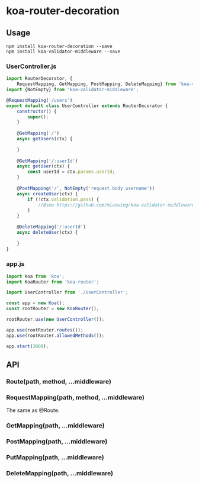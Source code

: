 # koa-router-decoration

## Usage
```
npm install koa-router-decoration --save
npm install koa-validator-middleware --save
```

### UserController.js
```javascript
import RouterDecorator, {
    RequestMapping, GetMapping, PostMapping, DeleteMapping} from 'koa-router-decoration';
import {NotEmpty} from 'koa-validator-middleware';

@RequestMapping('/users')
export default class UserController extends RouterDecorator {
    constructor() {
        super();
    }
    
    @GetMapping('/')
    async getUsers(ctx) {
        
    }
    
    @GetMapping('/:userId')
    async getUser(ctx) {
        const userId = ctx.params.userId;
    }
    
    @PostMapping('/', NotEmpty('request.body.username'))
    async createUser(ctx) {
        if (!ctx.validation.pass) {
            //@see https://github.com/miaowing/koa-validator-middleware for detail.
        }
    }
    
    @DeleteMapping('/:userId')
    async deleteUser(ctx) {
        
    }
}
```

### app.js
```javascript
import Koa from 'koa';
import KoaRouter from 'koa-router';

import UserController from './UserController';

const app = new Koa();
const rootRouter = new KoaRouter();

rootRouter.use(new UserController());

app.use(rootRouter.routes());
app.use(rootRouter.allowedMethods());

app.start(3000);
````

## API

### Route(path, method, ...middleware)

### RequestMapping(path, method, ...middleware)

The same as @Route.

### GetMapping(path, ...middleware)

### PostMapping(path, ...middleware)

### PutMapping(path, ...middleware)

### DeleteMapping(path, ...middleware)